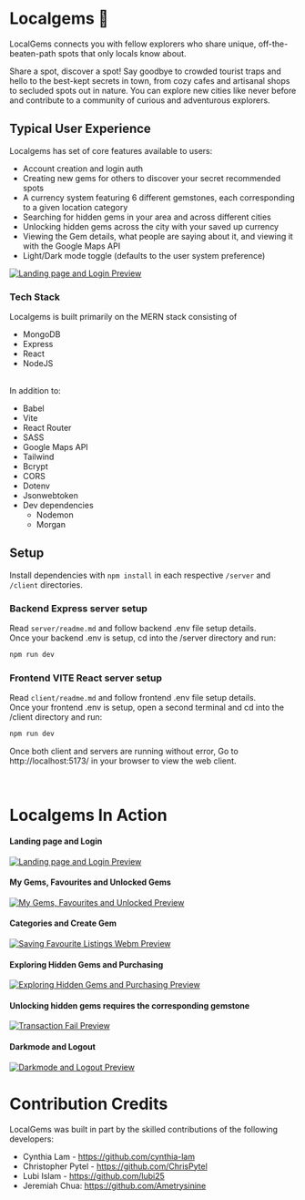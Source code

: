 # Localgems 💎
LocalGems connects you with fellow explorers who share unique, off-the-beaten-path spots that only locals know about. 

Share a spot, discover a spot! Say goodbye to crowded tourist traps and hello to the best-kept secrets in town, from cozy cafes and artisanal shops to secluded spots out in nature. You can explore new cities like never before and contribute to a community of curious and adventurous explorers.


## Typical User Experience
Localgems has set of core features available to users:
- Account creation and login auth
- Creating new gems for others to discover your secret recommended spots
- A currency system featuring 6 different gemstones, each corresponding to a given location category
- Searching for hidden gems in your area and across different cities
- Unlocking hidden gems across the city with your saved up currency
- Viewing the Gem details, what people are saying about it, and viewing it with the Google Maps API
- Light/Dark mode toggle (defaults to the user system preference)

[![Landing page and Login Preview](./previews/chart.jpg)]()

### Tech Stack
Localgems is built primarily on the MERN stack consisting of
- MongoDB
- Express
- React
- NodeJS

<br>
In addition to: 

- Babel
- Vite
- React Router
- SASS
- Google Maps API
- Tailwind
- Bcrypt
- CORS
- Dotenv
- Jsonwebtoken
- Dev dependencies
  - Nodemon
  - Morgan

## Setup

Install dependencies with `npm install` in each respective `/server` and `/client` directories.

### Backend Express server setup

Read `server/readme.md` and follow backend .env file setup details.<br>
Once your backend .env is setup, cd into the /server directory and run:  
```sh
npm run dev
```

### Frontend VITE React server setup

Read `client/readme.md` and follow frontend .env file setup details.<br>
Once your frontend .env is setup, open a second terminal and cd into the /client directory and run:
```sh
npm run dev
```

Once both client and servers are running without error, Go to http://localhost:5173/ in your browser to view the web client.

<br>

# Localgems In Action 

#### Landing page and Login
[![Landing page and Login Preview](./previews/landing_and_login.jpg)](https://s1.webmshare.com/PJGJM.webm)

#### My Gems, Favourites and Unlocked Gems
[![My Gems, Favourites and Unlocked Preview](./previews/mygems.jpg)](https://s1.webmshare.com/5JvJb.webm)

#### Categories and Create Gem
[![Saving Favourite Listings Webm Preview](./previews/categories_and_create_gem.jpg)](https://s1.webmshare.com/LBXBo.webm)

#### Exploring Hidden Gems and Purchasing
[![Exploring Hidden Gems and Purchasing Preview](./previews/hidden_gem_unlocking.jpg)](https://s1.webmshare.com/rOvOJ.webm)

#### Unlocking hidden gems requires the corresponding gemstone
[![Transaction Fail Preview](./previews/transaction_fail.jpg)](https://s1.webmshare.com/v0E0d.webm)

#### Darkmode and Logout
[![Darkmode and Logout Preview](./previews/darkmode_and_logout.jpg)](https://s1.webmshare.com/RLALq.webm)



# Contribution Credits
LocalGems was built in part by the skilled contributions of the following developers:
- Cynthia Lam - https://github.com/cynthia-lam
- Christopher Pytel - https://github.com/ChrisPytel
- Lubi Islam - https://github.com/lubi25
- Jeremiah Chua:  https://github.com/Ametrysinine



<!-- 

Links

https://webmshare.com/LBXBo
https://webmshare.com/RLALq
https://webmshare.com/rOvOJ
https://webmshare.com/PJGJM
https://webmshare.com/5JvJb
https://webmshare.com/v0E0d

 -->